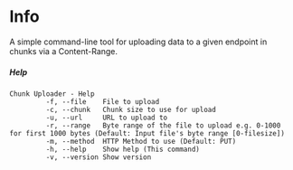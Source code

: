 # Info

A simple command-line tool for uploading data to a given endpoint in chunks via a Content-Range.

##### Help

```
Chunk Uploader - Help
         -f, --file    File to upload
         -c, --chunk   Chunk size to use for upload
         -u, --url     URL to upload to
         -r, --range   Byte range of the file to upload e.g. 0-1000 for first 1000 bytes (Default: Input file's byte range [0-filesize])
         -m, --method  HTTP Method to use (Default: PUT)
         -h, --help    Show help (This command)
         -v, --version Show version
```
